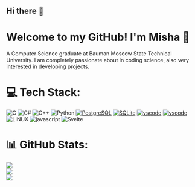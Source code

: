 ## Hi there 👋

# Welcome to my GitHub! I'm Misha 👋
A Computer Science graduate at Bauman Moscow State Technical University. I am completely passionate about in coding science, also very interested in developing projects.

# 💻 Tech Stack:
![C](https://img.shields.io/badge/c-%2300599C.svg?style=for-the-badge&logo=c&logoColor=white) ![C#](https://img.shields.io/badge/c%23-%23239120.svg?style=for-the-badge&logo=c-sharp&logoColor=white) ![C++](https://img.shields.io/badge/c++-%2300599C.svg?style=for-the-badge&logo=c%2B%2B&logoColor=white) ![Python](https://img.shields.io/badge/python-3670A0?style=for-the-badge&logo=python&logoColor=ffdd54) [![PostgreSQL](https://img.shields.io/badge/PostgreSQL-%23316192.svg?style=for-the-badge&logo=postgresql&logoColor=white)]() [![SQLite](https://img.shields.io/badge/sqlite-%2307405e.svg?style=for-the-badge&logo=sqlite&logoColor=white)]()  [![vscode](https://img.shields.io/badge/VSCode-0078D4?style=for-the-badge&logo=visual%20studio%20code&logoColor=white)]() [![vscode](https://img.shields.io/badge/Visual_Studio-5C2D91?style=for-the-badge&logo=visual%20studio&logoColor=white)]() ![LINUX](https://img.shields.io/badge/Linux-FCC624?style=for-the-badge&logo=linux&logoColor=black) ![javascript](https://img.shields.io/badge/javascript-%2300599C.svg?style=for-the-badge&logo=javascript&logoColor=white) ![Svelte](https://img.shields.io/badge/svelte-%2300599C.svg?style=for-the-badge&logo=svelte&logoColor=white) 
# 📊 GitHub Stats:
![](https://github-readme-stats.vercel.app/api?username=kuznetsovvvv&theme=dark&hide_border=true&include_all_commits=true&count_private=true)<br/>
![](https://github-readme-streak-stats.herokuapp.com/?user=kuznetsovvvv&theme=dark&hide_border=true)<br/>
![](https://github-readme-stats.vercel.app/api/top-langs/?username=kuznetsovvvv&theme=dark&hide_border=true&include_all_commits=true&count_private=true&layout=compact)



<!--
**kuznetsovvvv/kuznetsovvvv** is a ✨ _special_ ✨ repository because its `README.md` (this file) appears on your GitHub profile.

Here are some ideas to get you started:

- 🔭 I’m currently working on ...
- 🌱 I’m currently learning ...
- 👯 I’m looking to collaborate on ...
- 🤔 I’m looking for help with ...
- 💬 Ask me about ...
- 📫 How to reach me: ...
- 😄 Pronouns: ...
- ⚡ Fun fact: ...
-->
